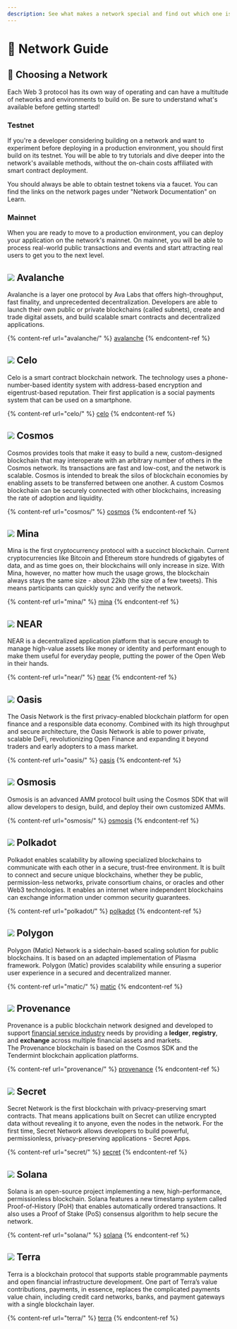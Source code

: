 ```yaml
---
description: See what makes a network special and find out which one is a good fit for you
---
```


# 🔭 Network Guide

## 📍 Choosing a Network

Each Web 3 protocol has its own way of operating and can have a multitude of networks and environments to build on. Be sure to understand what's available before getting started!

### Testnet

If you're a developer considering building on a network and want to experiment before deploying in a production environment, you should first build on its testnet. You will be able to try tutorials and dive deeper into the network's available methods, without the on-chain costs affiliated with smart contract deployment.

You should always be able to obtain testnet tokens via a faucet. You can find the links on the network pages under "Network Documentation" on Learn.

### Mainnet

When you are ready to move to a production environment, you can deploy your application on the network's mainnet. On mainnet, you will be able to process real-world public transactions and events and start attracting real users to get you to the next level.

## ![](../.gitbook/assets/avalanche\_token\_round-300x300.png) Avalanche

Avalanche is a layer one protocol by Ava Labs that offers high-throughput, fast finality, and unprecedented decentralization. Developers are able to launch their own public or private blockchains (called subnets), create and trade digital assets, and build scalable smart contracts and decentralized applications.

{% content-ref url="avalanche/" %}
[avalanche](avalanche/)
{% endcontent-ref %}

## ![](<../.gitbook/assets/37552875 (2) (2) (2) (2) (2) (2) (2) (2) (2) (2) (2) (2) (2) (6).png>) Celo

Celo is a smart contract blockchain network. The technology uses a phone-number-based identity system with address-based encryption and eigentrust-based reputation. Their first application is a social payments system that can be used on a smartphone.

{% content-ref url="celo/" %}
[celo](celo/)
{% endcontent-ref %}

## ![](../.gitbook/assets/rsz\_1cosmoslogo\_1.png) Cosmos

Cosmos provides tools that make it easy to build a new, custom-designed blockchain that may interoperate with an arbitrary number of others in the Cosmos network. Its transactions are fast and low-cost, and the network is scalable. Cosmos is intended to break the silos of blockchain economies by enabling assets to be transferred between one another. A custom Cosmos blockchain can be securely connected with other blockchains, increasing the rate of adoption and liquidity.

{% content-ref url="cosmos/" %}
[cosmos](cosmos/)
{% endcontent-ref %}

## ![](../.gitbook/assets/1\_Gc0Dp8vfVm6BwwN51NUqEw.png) Mina

Mina is the first cryptocurrency protocol with a succinct blockchain. Current cryptocurrencies like Bitcoin and Ethereum store hundreds of gigabytes of data, and as time goes on, their blockchains will only increase in size. With Mina, however, no matter how much the usage grows, the blockchain always stays the same size - about 22kb (the size of a few tweets). This means participants can quickly sync and verify the network.

{% content-ref url="mina/" %}
[mina](mina/)
{% endcontent-ref %}

## ![](../.gitbook/assets/tnear\_icon\_1.png) NEAR

NEAR is a decentralized application platform that is secure enough to manage high-value assets like money or identity and performant enough to make them useful for everyday people, putting the power of the Open Web in their hands.

{% content-ref url="near/" %}
[near](near/)
{% endcontent-ref %}

## ![](<../.gitbook/assets/output-onlinepngtools (3).png>) Oasis

The Oasis Network is the first privacy-enabled blockchain platform for open finance and a responsible data economy. Combined with its high throughput and secure architecture, the Oasis Network is able to power private, scalable DeFi, revolutionizing Open Finance and expanding it beyond traders and early adopters to a mass market.

{% content-ref url="oasis/" %}
[oasis](oasis/)
{% endcontent-ref %}

## ![](../.gitbook/assets/osmo.png) Osmosis

Osmosis is an advanced AMM protocol built using the Cosmos SDK that will allow developers to design, build, and deploy their own customized AMMs.

{% content-ref url="osmosis/" %}
[osmosis](osmosis/)
{% endcontent-ref %}

## ![](../.gitbook/assets/4129.png) Polkadot

Polkadot enables scalability by allowing specialized blockchains to communicate with each other in a secure, trust-free environment. It is built to connect and secure unique blockchains, whether they be public, permission-less networks, private consortium chains, or oracles and other Web3 technologies. It enables an internet where independent blockchains can exchange information under common security guarantees.

{% content-ref url="polkadot/" %}
[polkadot](polkadot/)
{% endcontent-ref %}

## ![](../.gitbook/assets/polygon.png) Polygon

Polygon (Matic) Network is a sidechain-based scaling solution for public blockchains. It is based on an adapted implementation of Plasma framework. Polygon (Matic) provides scalability while ensuring a superior user experience in a secured and decentralized manner.

{% content-ref url="matic/" %}
[matic](matic/)
{% endcontent-ref %}

## ![](../.gitbook/assets/Provenance.jpg) Provenance

Provenance is a public blockchain network designed and developed to support [financial service industry](https://docs.provenance.io/ecosystem/financial-services-blockchain) needs by providing a **ledger**, **registry**, and **exchange** across multiple financial assets and markets. \
The Provenance blockchain is based on the Cosmos SDK and the Tendermint blockchain application platforms.

{% content-ref url="provenance/" %}
[provenance](provenance/)
{% endcontent-ref %}

## ![](../.gitbook/assets/logo1.png) Secret

Secret Network is the first blockchain with privacy-preserving smart contracts. That means applications built on Secret can utilize encrypted data without revealing it to anyone, even the nodes in the network. For the first time, Secret Network allows developers to build powerful, permissionless, privacy-preserving applications - Secret Apps.

{% content-ref url="secret/" %}
[secret](secret/)
{% endcontent-ref %}

## ![](<../.gitbook/assets/solana (2) (2) (2) (2) (1) (2) (2) (2) (2) (2) (1) (3).png>) Solana

Solana is an open-source project implementing a new, high-performance, permissionless blockchain. Solana features a new timestamp system called Proof-of-History (PoH) that enables automatically ordered transactions. It also uses a Proof of Stake (PoS) consensus algorithm to help secure the network.

{% content-ref url="solana/" %}
[solana](solana/)
{% endcontent-ref %}

## ![](<../.gitbook/assets/rsz\_terra-logo (2) (2) (2) (2) (2) (2) (2) (2) (2) (2) (2) (1) (2).jpg>) Terra

Terra is a blockchain protocol that supports stable programmable payments and open financial infrastructure development. One part of Terra’s value contributions, payments, in essence, replaces the complicated payments value chain, including credit card networks, banks, and payment gateways with a single blockchain layer.

{% content-ref url="terra/" %}
[terra](terra/)
{% endcontent-ref %}
